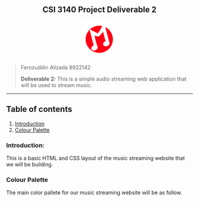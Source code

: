 <h2><center>CSI 3140 Project Deliverable 2</center></h2>

<center><img src="/app/assets/logo.svg?sanitize=true" height="100" width="100">
</img>
</center>

> Ferozuddin Alizada
> 8922142
>
> **Deliverable 2:** This is a simple audio streaming web application that will be used to stream music.

---

## Table of contents

1. [Introduction](#introduction)
2. [Colour Palette](#color-palette)

<!-- 2. [Report Bugs](#report-bugs) -->

### Introduction:

This is a basic HTML and CSS layout of the music streaming website that we will be building.

### Colour Palette

The main color pallete for our music streaming website will be as follow.

